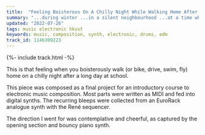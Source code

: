 ```yaml
---
title:  "Feeling Boisterous On A Chilly Night While Walking Home After A Long Day At School"
summary: "...during winter ...in a silent neighbourhood ...at a time when you have the entire road to yourself."
updated: "2022-07-26"
tags: music electronic hkust
keywords: music, composition, synth, electronic, drums, edm
track_id: 1146309223
---
```


{%- include track.html -%}

This is that feeling when you boisterously walk (or bike, drive, swim, fly) home on a chilly night after a long day at school.

This piece was composed as a final project for an introductory course to electronic music composition. Most parts were written as MIDI and fed into digital synths. The recurring bleeps were collected from an EuroRack analogue synth with the René sequencer.

The direction I went for was contemplative and cheerful, as captured by the opening section and bouncy piano synth.
